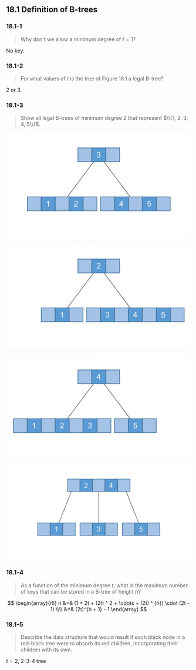 ## 18.1 Definition of B-trees

### 18.1-1

> Why don't we allow a minimum degree of $t = 1$?

No key.

### 18.1-2

> For what values of $t$ is the tree of Figure 18.1 a legal B-tree?

2 or 3.

### 18.1-3

> Show all legal B-trees of minimum degree 2 that represent $\\{1, 2, 3, 4, 5\\}$.

![](./img/18.1-3_1.png)

![](./img/18.1-3_2.png)

![](./img/18.1-3_3.png)


![](./img/18.1-3_4.png)

### 18.1-4

> As a function of the minimum degree $t$, what is the maximum number of keys that can be stored in a B-tree of height $h$?

$$
\begin{array}{rll}
n &=& (1 + 2t + (2t) ^ 2 + \cdots + (2t) ^ {h}) \cdot (2t - 1) \\\\
&=& (2t)^{h + 1} - 1
\end{array}
$$
### 18.1-5

> Describe the data structure that would result if each black node in a red-black tree were to absorb its red children, incorporating their children with its own.

$t=2$, 2-3-4 tree
